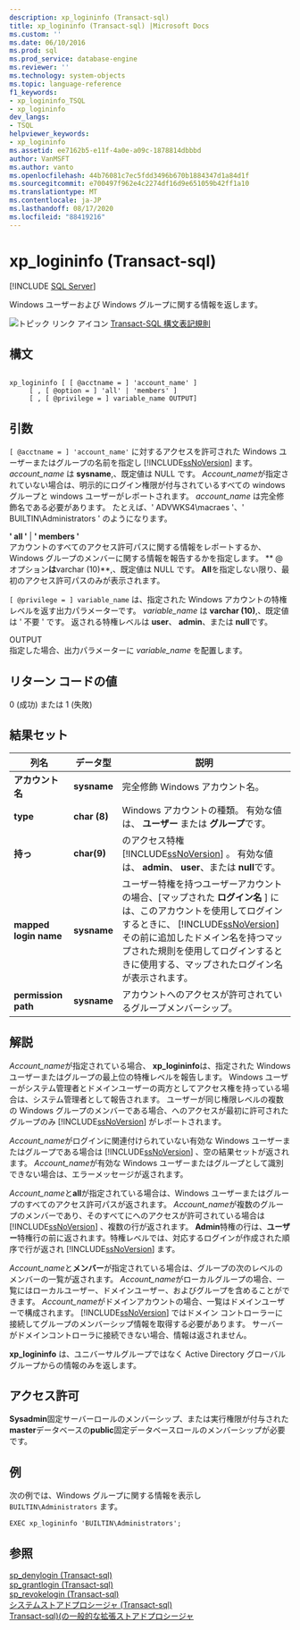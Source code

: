 ```yaml
---
description: xp_logininfo (Transact-sql)
title: xp_logininfo (Transact-sql) |Microsoft Docs
ms.custom: ''
ms.date: 06/10/2016
ms.prod: sql
ms.prod_service: database-engine
ms.reviewer: ''
ms.technology: system-objects
ms.topic: language-reference
f1_keywords:
- xp_logininfo_TSQL
- xp_logininfo
dev_langs:
- TSQL
helpviewer_keywords:
- xp_logininfo
ms.assetid: ee7162b5-e11f-4a0e-a09c-1878814dbbbd
author: VanMSFT
ms.author: vanto
ms.openlocfilehash: 44b76081c7ec5fdd3496b670b1884347d1a84d1f
ms.sourcegitcommit: e700497f962e4c2274df16d9e651059b42ff1a10
ms.translationtype: MT
ms.contentlocale: ja-JP
ms.lasthandoff: 08/17/2020
ms.locfileid: "88419216"
---
```

# <a name="xp_logininfo-transact-sql"></a>xp_logininfo (Transact-sql)
[!INCLUDE [SQL Server](../../includes/applies-to-version/sqlserver.md)]

  Windows ユーザーおよび Windows グループに関する情報を返します。  
  
 ![トピック リンク アイコン](../../database-engine/configure-windows/media/topic-link.gif "トピック リンク アイコン") [Transact-SQL 構文表記規則](../../t-sql/language-elements/transact-sql-syntax-conventions-transact-sql.md)  
  
## <a name="syntax"></a>構文  
  
```  
  
xp_logininfo [ [ @acctname = ] 'account_name' ]   
     [ , [ @option = ] 'all' | 'members' ]   
     [ , [ @privilege = ] variable_name OUTPUT]  
```  
  
## <a name="arguments"></a>引数  
`[ @acctname = ] 'account_name'` に対するアクセスを許可された Windows ユーザーまたはグループの名前を指定し [!INCLUDE[ssNoVersion](../../includes/ssnoversion-md.md)] ます。 *account_name* は **sysname**,、既定値は NULL です。 *Account_name*が指定されていない場合は、明示的にログイン権限が付与されているすべての windows グループと windows ユーザーがレポートされます。 *account_name* は完全修飾名である必要があります。 たとえば、' ADVWKS4\macraes '、' BUILTIN\Administrators ' のようになります。  
  
 **' all '**  | **' members '**  
 アカウントのすべてのアクセス許可パスに関する情報をレポートするか、Windows グループのメンバーに関する情報を報告するかを指定します。 ** \@ オプション**は**varchar (10)**,、既定値は NULL です。 **All**を指定しない限り、最初のアクセス許可パスのみが表示されます。  
  
`[ @privilege = ] variable_name` は、指定された Windows アカウントの特権レベルを返す出力パラメーターです。 *variable_name* は **varchar (10)**,、既定値は ' 不要 ' です。 返される特権レベルは **user**、 **admin**、または **null**です。  
  
 OUTPUT  
 指定した場合、出力パラメーターに *variable_name* を配置します。  
  
## <a name="return-code-values"></a>リターン コードの値  
 0 (成功) または 1 (失敗)  
  
## <a name="result-sets"></a>結果セット  
  
|列名|データ型|説明|  
|-----------------|---------------|-----------------|  
|**アカウント名**|**sysname**|完全修飾 Windows アカウント名。|  
|**type**|**char (8)**|Windows アカウントの種類。 有効な値は、 **ユーザー** または **グループ**です。|  
|**持っ**|**char(9)**|のアクセス特権 [!INCLUDE[ssNoVersion](../../includes/ssnoversion-md.md)] 。 有効な値は、 **admin**、 **user**、または **null**です。|  
|**mapped login name**|**sysname**|ユーザー特権を持つユーザーアカウントの場合、[マップされた **ログイン名** ] には、このアカウントを使用してログインするときに、 [!INCLUDE[ssNoVersion](../../includes/ssnoversion-md.md)] その前に追加したドメイン名を持つマップされた規則を使用してログインするときに使用する、マップされたログイン名が表示されます。|  
|**permission path**|**sysname**|アカウントへのアクセスが許可されているグループメンバーシップ。|  
  
## <a name="remarks"></a>解説  
 *Account_name*が指定されている場合、 **xp_logininfo**は、指定された Windows ユーザーまたはグループの最上位の特権レベルを報告します。 Windows ユーザーがシステム管理者とドメインユーザーの両方としてアクセス権を持っている場合は、システム管理者として報告されます。 ユーザーが同じ権限レベルの複数の Windows グループのメンバーである場合、へのアクセスが最初に許可されたグループのみ [!INCLUDE[ssNoVersion](../../includes/ssnoversion-md.md)] がレポートされます。  
  
 *Account_name*がログインに関連付けられていない有効な Windows ユーザーまたはグループである場合は [!INCLUDE[ssNoVersion](../../includes/ssnoversion-md.md)] 、空の結果セットが返されます。 *Account_name*が有効な Windows ユーザーまたはグループとして識別できない場合は、エラーメッセージが返されます。  
  
 *Account_name*と**all**が指定されている場合は、Windows ユーザーまたはグループのすべてのアクセス許可パスが返されます。 *Account_name*が複数のグループのメンバーであり、そのすべてにへのアクセスが許可されている場合は [!INCLUDE[ssNoVersion](../../includes/ssnoversion-md.md)] 、複数の行が返されます。 **Admin**特権の行は、**ユーザー**特権行の前に返されます。特権レベルでは、対応するログインが作成された順序で行が返され [!INCLUDE[ssNoVersion](../../includes/ssnoversion-md.md)] ます。  
  
 *Account_name*と**メンバー**が指定されている場合は、グループの次のレベルのメンバーの一覧が返されます。 *Account_name*がローカルグループの場合、一覧にはローカルユーザー、ドメインユーザー、およびグループを含めることができます。 *Account_name*がドメインアカウントの場合、一覧はドメインユーザーで構成されます。 [!INCLUDE[ssNoVersion](../../includes/ssnoversion-md.md)] ではドメイン コントローラーに接続してグループのメンバーシップ情報を取得する必要があります。 サーバーがドメインコントローラに接続できない場合、情報は返されません。  
  
 **xp_logininfo** は、ユニバーサルグループではなく Active Directory グローバルグループからの情報のみを返します。  
  
## <a name="permissions"></a>アクセス許可  
 **Sysadmin**固定サーバーロールのメンバーシップ、または実行権限が付与された**master**データベースの**public**固定データベースロールのメンバーシップが必要です。  
  
## <a name="examples"></a>例  
 次の例では、Windows グループに関する情報を表示し `BUILTIN\Administrators` ます。  
  
```  
EXEC xp_logininfo 'BUILTIN\Administrators';  
```  
  
## <a name="see-also"></a>参照  
 [sp_denylogin &#40;Transact-sql&#41;](../../relational-databases/system-stored-procedures/sp-denylogin-transact-sql.md)   
 [sp_grantlogin &#40;Transact-sql&#41;](../../relational-databases/system-stored-procedures/sp-grantlogin-transact-sql.md)   
 [sp_revokelogin &#40;Transact-sql&#41;](../../relational-databases/system-stored-procedures/sp-revokelogin-transact-sql.md)   
 [システムストアドプロシージャ &#40;Transact-sql&#41;](../../relational-databases/system-stored-procedures/system-stored-procedures-transact-sql.md)   
 [Transact-sql&#41;&#40;の一般的な拡張ストアドプロシージャ ](../../relational-databases/system-stored-procedures/general-extended-stored-procedures-transact-sql.md)  
  
  
